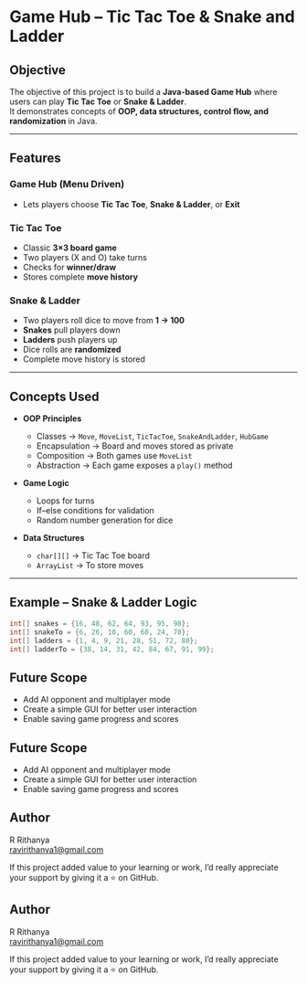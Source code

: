 #  Game Hub – Tic Tac Toe & Snake and Ladder

##  Objective  
The objective of this project is to build a **Java-based Game Hub** where users can play **Tic Tac Toe** or **Snake & Ladder**.  
It demonstrates concepts of **OOP, data structures, control flow, and randomization** in Java.

---

##  Features  

### Game Hub (Menu Driven)  
- Lets players choose **Tic Tac Toe**, **Snake & Ladder**, or **Exit**  

### Tic Tac Toe  
- Classic **3×3 board game**  
- Two players (X and O) take turns  
- Checks for **winner/draw**  
- Stores complete **move history**  

### Snake & Ladder  
- Two players roll dice to move from **1 → 100**  
- **Snakes** pull players down   
- **Ladders** push players up   
- Dice rolls are **randomized**  
- Complete move history is stored  

---

##  Concepts Used  

- **OOP Principles**  
  - Classes → `Move`, `MoveList`, `TicTacToe`, `SnakeAndLadder`, `HubGame`  
  - Encapsulation → Board and moves stored as private  
  - Composition → Both games use `MoveList`  
  - Abstraction → Each game exposes a `play()` method  

- **Game Logic**  
  - Loops for turns  
  - If–else conditions for validation  
  - Random number generation for dice  

- **Data Structures**  
  - `char[][]` → Tic Tac Toe board  
  - `ArrayList` → To store moves  

---

##  Example – Snake & Ladder Logic  

```java
int[] snakes = {16, 48, 62, 64, 93, 95, 98};
int[] snakeTo = {6, 26, 18, 60, 68, 24, 78};
int[] ladders = {1, 4, 9, 21, 28, 51, 72, 80};
int[] ladderTo = {38, 14, 31, 42, 84, 67, 91, 99};
```

##  Future Scope
- Add AI opponent and multiplayer mode  
- Create a simple GUI for better user interaction  
- Enable saving game progress and scores  

##  Future Scope
- Add AI opponent and multiplayer mode  
- Create a simple GUI for better user interaction  
- Enable saving game progress and scores  

##  Author
 R Rithanya  
 ravirithanya1@gmail.com  

If this project added value to your learning or work, I’d really appreciate your support by giving it a ⭐ on GitHub.

##  Author
 R Rithanya  
 ravirithanya1@gmail.com  

If this project added value to your learning or work, I’d really appreciate your support by giving it a ⭐ on GitHub.


